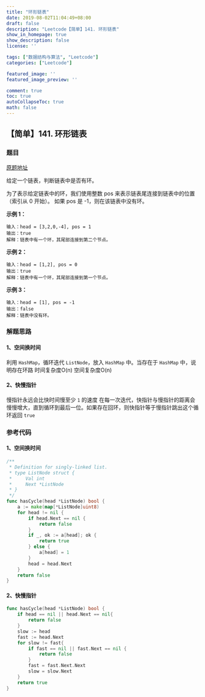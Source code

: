 ```yaml
---
title: "环形链表"
date: 2019-08-02T11:04:49+08:00
draft: false
description: "Leetcode【简单】141. 环形链表"
show_in_homepage: true
show_description: false
license: ''

tags: ["数据结构与算法", "Leetcode"]
categories: ["Leetcode"]

featured_image: ''
featured_image_preview: ''

comment: true
toc: true
autoCollapseToc: true
math: false
---
```


<!--more-->


## 【简单】141. 环形链表

### 题目

[原题地址](https://leetcode-cn.com/problems/linked-list-cycle/submissions/)

给定一个链表，判断链表中是否有环。

为了表示给定链表中的环，我们使用整数 pos 来表示链表尾连接到链表中的位置（索引从 0 开始）。 如果 pos 是 -1，则在该链表中没有环。

**示例 1：**

```text
输入：head = [3,2,0,-4], pos = 1
输出：true
解释：链表中有一个环，其尾部连接到第二个节点。
```

**示例 2：**

```text
输入：head = [1,2], pos = 0
输出：true
解释：链表中有一个环，其尾部连接到第一个节点。
```

**示例 3：**

```text
输入：head = [1], pos = -1
输出：false
解释：链表中没有环。
```

### 解题思路

#### 1、空间换时间

利用 `HashMap`，循环迭代 `ListNode`，放入 `HashMap` 中。当存在于 `HashMap` 中，说明存在环路 时间复杂度O\(n\) 空间复杂度O\(n\)

#### 2、快慢指针

慢指针永远会比快时间慢至少 `1` 的速度 在每一次迭代，快指针与慢指针的距离会慢慢增大，直到循环到最后一位。如果存在回环，则快指针等于慢指针跳出这个循环返回 `true`

### 参考代码

#### 1、空间换时间

```go
/**
 * Definition for singly-linked list.
 * type ListNode struct {
 *     Val int
 *     Next *ListNode
 * }
 */
func hasCycle(head *ListNode) bool {
    a := make(map[*ListNode]uint8)
    for head != nil {
        if head.Next == nil {
            return false
        }
        if _, ok := a[head]; ok {
            return true
        } else {
            a[head] = 1
        }
        head = head.Next
    }
    return false
}
```

#### 2、快慢指针

```go
func hasCycle(head *ListNode) bool {
    if head == nil || head.Next == nil{
        return false
    }
    slow := head
    fast := head.Next
    for slow != fast{
        if fast == nil || fast.Next == nil {
            return false
        }
        fast = fast.Next.Next
        slow = slow.Next
    }
    return true
}
```

